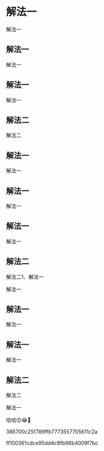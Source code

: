 # 解法一

解法一

## 解法一

解法一

## 解法一

解法一

## 解法二

解法二

## 解法一

解法一

## 解法一

解法一

## 解法一

解法一

## 解法二

解法二1、解法一

解法一

## 解法一

解法一

## 解法一

解法一

## 解法二

解法二

解法一

哈哈😊😂🤣

386700c25f789ffb7773557705611c2a

ff100361cdce95dd4c8fb96b4009f7bc

```json

```

